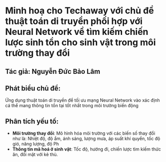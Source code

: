 # Minh hoạ cho Techaway với chủ đề thuật toán di truyền phối hợp với Neural Network về tìm kiếm chiến lược sinh tồn cho sinh vật trong môi trường thay đổi

## Tác giả: Nguyễn Đức Bảo Lâm

## Phát biểu chủ đề:

Ứng dụng thuật toán di truyền để tối ưu mạng Neural Network vào xác định cá thể mang thông tin tồn tại tốt nhất
trong môi trường biến động

## Phân tích yếu tố:

- **Môi trường thay đổi**: Mô hình hóa môi trường với các biến số thay đổi như là: Nhiệt độ, độ ẩm, ánh sáng, lượng mưa, áp suất khí quyển, tốc độ gió, năng lượng, độ Ph
- **Thông tin mã hoá ở sinh vật**: Tốc độ, hướng đi, chiến lược tìm kiếm thức ăn, đối mặt với kẻ thù.
